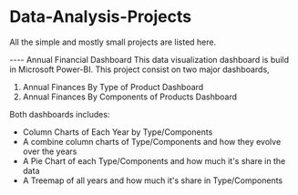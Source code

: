 # Data-Analysis-Projects
All the simple and mostly small projects are listed here.

---- Annual Financial Dashboard
This data visualization dashboard is build in Microsoft Power-BI.
This project consist on two major dashboards,
1. Annual Finances By Type of Product Dashboard
2. Annual Finances By Components of Products Dashboard

Both dashboards includes:
* Column Charts of Each Year by Type/Components
* A combine column charts of Type/Components and how they evolve over the years
* A Pie Chart of each Type/Components and how much it's share in the data
* A Treemap of all years and how much it's share in Type/Components
